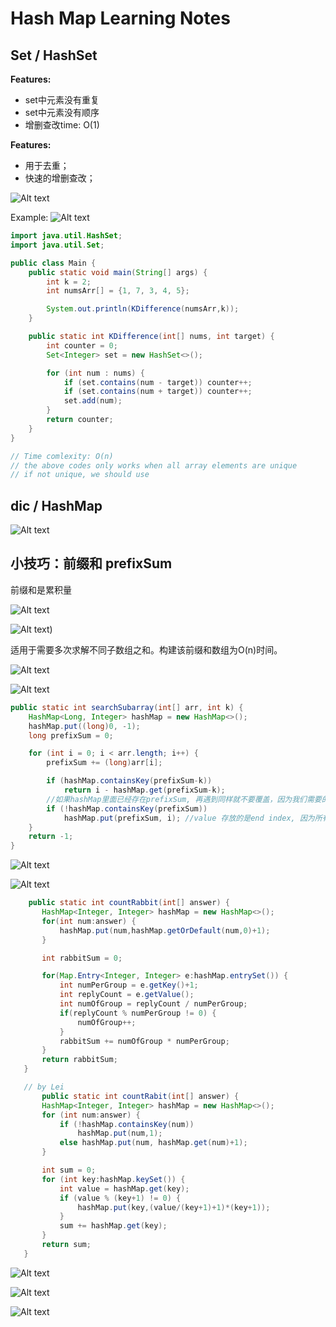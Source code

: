 # Hash Map Learning Notes
## Set / HashSet

**Features:**
- set中元素没有重复
- set中元素没有顺序
- 增删查改time: O(1)

**Features:**
- 用于去重；
- 快速的增删查改；


![Alt text](./images/set.png)

Example: 
![Alt text](./images/set-1.png)

```java
import java.util.HashSet;
import java.util.Set;

public class Main {
    public static void main(String[] args) {
        int k = 2;
        int numsArr[] = {1, 7, 3, 4, 5};

        System.out.println(KDifference(numsArr,k));
    }

    public static int KDifference(int[] nums, int target) {
        int counter = 0;
        Set<Integer> set = new HashSet<>();

        for (int num : nums) {
            if (set.contains(num - target)) counter++;
            if (set.contains(num + target)) counter++;
            set.add(num);
        }
        return counter;
    }
}

// Time comlexity: O(n)
// the above codes only works when all array elements are unique
// if not unique, we should use 
```

## dic / HashMap
![Alt text](./images/hashmap.png)

## 小技巧：前缀和 prefixSum
前缀和是累积量

![Alt text](./images/prefixSum.png)

![Alt text](./images/prefixSum-contruction.png))

适用于需要多次求解不同子数组之和。构建该前缀和数组为O(n)时间。 

![Alt text](image.png)

![Alt text](image-1.png)

```java
public static int searchSubarray(int[] arr, int k) {
    HashMap<Long, Integer> hashMap = new HashMap<>();
    hashMap.put((long)0, -1);
    long prefixSum = 0;

    for (int i = 0; i < arr.length; i++) {
        prefixSum += (long)arr[i];

        if (hashMap.containsKey(prefixSum-k))
            return i - hashMap.get(prefixSum-k);
        //如果hashMap里面已经存在prefixSum, 再遇到同样就不要覆盖，因为我们需要的位置靠前的subarray  
        if (!hashMap.containsKey(prefixSum)) 
            hashMap.put(prefixSum, i); //value 存放的是end index, 因为所有的prefixSum的其实位置都是一样的 -- 0
    }
    return -1;
}
```
 ![Alt text](image-2.png)
 
 ![Alt text](image-3.png)

 ```java
     public static int countRabbit(int[] answer) {
        HashMap<Integer, Integer> hashMap = new HashMap<>();
        for(int num:answer) {
            hashMap.put(num,hashMap.getOrDefault(num,0)+1);
        }

        int rabbitSum = 0;

        for(Map.Entry<Integer, Integer> e:hashMap.entrySet()) {
            int numPerGroup = e.getKey()+1;
            int replyCount = e.getValue();
            int numOfGroup = replyCount / numPerGroup;
            if(replyCount % numPerGroup != 0) {
                numOfGroup++;
            }
            rabbitSum += numOfGroup * numPerGroup;
        }
        return rabbitSum;
    }

    // by Lei
        public static int countRabit(int[] answer) {
        HashMap<Integer, Integer> hashMap = new HashMap<>();
        for (int num:answer) {
            if (!hashMap.containsKey(num))
                hashMap.put(num,1);
            else hashMap.put(num, hashMap.get(num)+1);
        }

        int sum = 0;
        for (int key:hashMap.keySet()) {
            int value = hashMap.get(key);
            if (value % (key+1) != 0) {
                hashMap.put(key,(value/(key+1)+1)*(key+1));
            }
            sum += hashMap.get(key);
        }
        return sum;
    }
 ```
 ![Alt text](image-4.png)

 ![Alt text](image-5.png)

![Alt text](image-7.png)